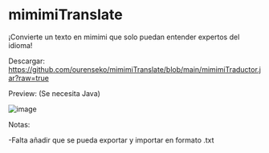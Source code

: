 # mimimiTranslate
¡Convierte un texto en mimimi que solo puedan entender expertos del idioma!


Descargar: https://github.com/ourenseko/mimimiTranslate/blob/main/mimimiTraductor.jar?raw=true



Preview: (Se necesita Java)

![image](https://user-images.githubusercontent.com/25538565/156266417-823ef039-dc0f-4bbb-952f-81c892033019.png)



Notas:

-Falta añadir que se pueda exportar y importar en formato .txt
